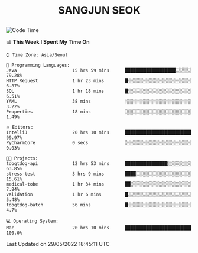 <h1>
 <p align="center">
   SANGJUN SEOK
 </p>
</h1>

<!--START_SECTION:waka-->
![Code Time](http://img.shields.io/badge/Code%20Time-0%20secs-blue)

📊 **This Week I Spent My Time On** 

```text
⌚︎ Time Zone: Asia/Seoul

💬 Programming Languages: 
Java                     15 hrs 59 mins      ███████████████████░░░░░░   79.28% 
HTTP Request             1 hr 23 mins        █░░░░░░░░░░░░░░░░░░░░░░░░   6.87% 
SQL                      1 hr 18 mins        █░░░░░░░░░░░░░░░░░░░░░░░░   6.51% 
YAML                     38 mins             ░░░░░░░░░░░░░░░░░░░░░░░░░   3.22% 
Properties               18 mins             ░░░░░░░░░░░░░░░░░░░░░░░░░   1.49%

🔥 Editors: 
IntelliJ                 20 hrs 10 mins      █████████████████████████   99.97% 
PyCharmCore              0 secs              ░░░░░░░░░░░░░░░░░░░░░░░░░   0.03%

🐱‍💻 Projects: 
tdogtdog-api             12 hrs 53 mins      ████████████████░░░░░░░░░   63.85% 
stress-test              3 hrs 9 mins        ████░░░░░░░░░░░░░░░░░░░░░   15.61% 
medical-tobe             1 hr 34 mins        ██░░░░░░░░░░░░░░░░░░░░░░░   7.84% 
validation               1 hr 6 mins         █░░░░░░░░░░░░░░░░░░░░░░░░   5.48% 
tdogtdog-batch           56 mins             █░░░░░░░░░░░░░░░░░░░░░░░░   4.7%

💻 Operating System: 
Mac                      20 hrs 10 mins      █████████████████████████   100.0%

```


 Last Updated on 29/05/2022 18:45:11 UTC
<!--END_SECTION:waka-->
